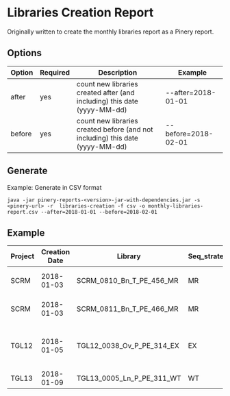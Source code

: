 # Libraries Creation Report

Originally written to create the monthly libraries report as a Pinery report.

## Options

| Option | Required | Description | Example |
|--------|----------|-------------|---------|
| after | yes | count new libraries created after (and including) this date (yyyy-MM-dd) | --after=2018-01-01 |
| before | yes | count new libraries created before (and not including) this date (yyyy-MM-dd) | --before=2018-02-01 |

## Generate

Example: Generate in CSV format

```
java -jar pinery-reports-<version>-jar-with-dependencies.jar -s <pinery-url> -r  libraries-creation -f csv -o monthly-libraries-report.csv --after=2018-01-01 --before=2018-02-01  
```

## Example
| Project | Creation Date | Library | Seq_strategy | Kit |
|---------|---------------|---------|--------------|-----|
|SCRM|2018-01-03|SCRM_0810_Bn_T_PE_456_MR|MR|TruSeq RNA Access|
|SCRM|2018-01-03|SCRM_0811_Bn_T_PE_466_MR|MR|TruSeq RNA Access|
|TGL12|2018-01-05|TGL12_0038_Ov_P_PE_314_EX|EX|Agilent SureSelect Human All Exon V5 + UTRs|
|TGL13|2018-01-09|TGL13_0005_Ln_P_PE_311_WT|WT|

